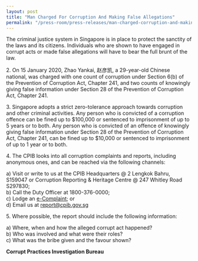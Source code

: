 ```yaml
---
layout: post
title: "Man Charged For Corruption And Making False Allegations"
permalink: "/press-room/press-releases/man-charged-corruption-and-making-false-allegations"
---
```

The criminal justice system in Singapore is in place to protect the sanctity of the laws and its citizens. Individuals who are shown to have engaged in corrupt acts or made false allegations will have to bear the full brunt of the law.

2\.            On 15 January 2020, Zhao Yankai, 赵彦凯, a 29-year-old Chinese national, was charged with one count of corruption under Section 6(b) of the Prevention of Corruption Act, Chapter 241, and two counts of knowingly giving false information under Section 28 of the Prevention of Corruption Act, Chapter 241.

3\.            Singapore adopts a strict zero-tolerance approach towards corruption and other criminal activities. Any person who is convicted of a corruption offence can be fined up to $100,000 or sentenced to imprisonment of up to 5 years or to both. Any person who is convicted of an offence of knowingly giving false information under Section 28 of the Prevention of Corruption Act, Chapter 241, can be fined up to $10,000 or sentenced to imprisonment of up to 1 year or to both.

4\.          The CPIB looks into all corruption complaints and reports, including anonymous ones, and can be reached via the following channels: 

a) Visit or write to us at the CPIB Headquarters @ 2 Lengkok Bahru, S159047 or Corruption Reporting & Heritage Centre @ 247 Whitley Road S297830;<br />
b) Call the Duty Officer at 1800-376-0000;<br />
c) Lodge an [e-Complaint](/e-services/e-complaint-for-corrupt-conduct); or<br>
d) Email us at <a class="spamspan" href="mailto:report@cpib.gov.sg">report@cpib.gov.sg</a>

5\.        Where possible, the report should include the following information:

a) Where, when and how the alleged corrupt act happened?<br />
b) Who was involved and what were their roles?<br />
c) What was the bribe given and the favour shown?

**Corrupt Practices Investigation Bureau**

